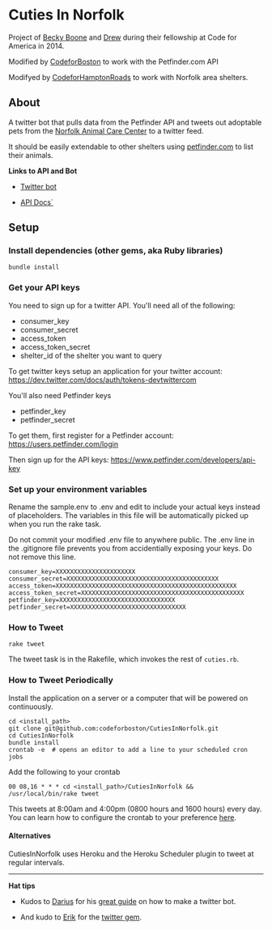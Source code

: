 Cuties In Norfolk
==============

Project of [Becky Boone](https://github.com/boonrs) and [Drew](https://github.com/drewrwilson) during their fellowship at Code for America in 2014.

Modified by [CodeforBoston](codeforboston.com) to work with the Petfinder.com API

Modifyed by [CodeforHamptonRoads](http://codeforhamptonroads.org/) to work with Norfolk area shelters.

## About
A twitter bot that pulls data from the Petfinder API and tweets out adoptable pets from the
[Norfolk Animal Care Center](http://www.norfolk.gov/Index.aspx?NID=260) to a twitter feed.

It should be easily extendable to other shelters using [petfinder.com](petfinder.com) to list their animals.

**Links to API and Bot**

* [Twitter bot](http://twitter.com/CutiesInNorfolk)

* [API Docs`](https://www.petfinder.com/developers/api-docs)

## Setup

### Install dependencies (other gems, aka Ruby libraries)

    bundle install

### Get your API keys

You need to sign up for a twitter API. You'll need all of the following:

* consumer_key
* consumer_secret
* access_token
* access_token_secret
* shelter_id of the shelter you want to query

To get twitter keys setup an application for your twitter account: https://dev.twitter.com/docs/auth/tokens-devtwittercom

You'll also need Petfinder keys

* petfinder_key
* petfinder_secret

To get them, first register for a Petfinder account: https://users.petfinder.com/login

Then sign up for the API keys: https://www.petfinder.com/developers/api-key


### Set up your environment variables

Rename the sample.env to .env and edit to include your actual keys instead of placeholders. The variables in this file will be automatically picked up when you run the rake task.

Do not commit your modified .env file to anywhere public. The .env line in the .gitignore file prevents you from accidentially exposing your keys. Do not remove this line.

    consumer_key=XXXXXXXXXXXXXXXXXXXXXX
    consumer_secret=XXXXXXXXXXXXXXXXXXXXXXXXXXXXXXXXXXXXXXXXXX
    access_token=XXXXXXXXXXXXXXXXXXXXXXXXXXXXXXXXXXXXXXXXXXXXXXXXXX
    access_token_secret=XXXXXXXXXXXXXXXXXXXXXXXXXXXXXXXXXXXXXXXXXXXXX
    petfinder_key=XXXXXXXXXXXXXXXXXXXXXXXXXXXXXXXX
    petfinder_secret=XXXXXXXXXXXXXXXXXXXXXXXXXXXXXXXX

### How to Tweet

    rake tweet

The tweet task is in the Rakefile, which invokes the rest of `cuties.rb`.

### How to Tweet Periodically

Install the application on a server or a computer that will be powered on continuously.

    cd <install_path>
    git clone git@github.com:codeforboston/CutiesInNorfolk.git
    cd CutiesInNorfolk
    bundle install
    crontab -e  # opens an editor to add a line to your scheduled cron jobs

Add the following to your crontab

    00 08,16 * * * cd <install_path>/CutiesInNorfolk && /usr/local/bin/rake tweet

This tweets at 8:00am and 4:00pm (0800 hours and 1600 hours) every day.
You can learn how to configure the crontab to your preference [here](https://help.ubuntu.com/community/CronHowto).

#### Alternatives

CutiesInNorfolk uses Heroku and the Heroku Scheduler plugin to tweet at regular intervals.

-----------------------

**Hat tips**

* Kudos to [Darius](https://github.com/dariusk) for his [great guide](http://tinysubversions.com/2013/09/how-to-make-a-twitter-bot/) on how to make a twitter bot.

* And kudo to [Erik](https://github.com/sferik/) for the [twitter gem](https://github.com/sferik/twitter).

